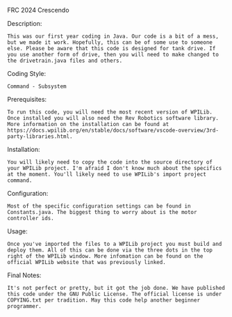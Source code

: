 FRC 2024 Crescendo

Description:

	This was our first year coding in Java. Our code is a bit of a mess, but we made it work. Hopefully, this can be of some use to someone else. Please be aware that this code is designed for tank drive. If you use another form of drive, then you will need to make changed to the drivetrain.java files and others.

Coding Style:

	Command - Subsystem

Prerequisites:
	
	To run this code, you will need the most recent version of WPILib. Once installed you will also need the Rev Robotics software library. More information on the installation can be found at https://docs.wpilib.org/en/stable/docs/software/vscode-overview/3rd-party-libraries.html.

Installation:

	You will likely need to copy the code into the source directory of your WPILib project. I'm afraid I don't know much about the specifics at the moment. You'll likely need to use WPILib's import project command.

Configuration:

	Most of the specific configuration settings can be found in Constants.java. The biggest thing to worry about is the motor controller ids. 

Usage:

	Once you've imported the files to a WPILib project you must build and deploy them. All of this can be done via the three dots in the top right of the WPILib window. More infomation can be found on the official WPILib website that was previously linked.

Final Notes:

	It's not perfect or pretty, but it got the job done. We have published this code under the GNU Public License. The official license is under COPYING.txt per tradition. May this code help another beginner programmer.
